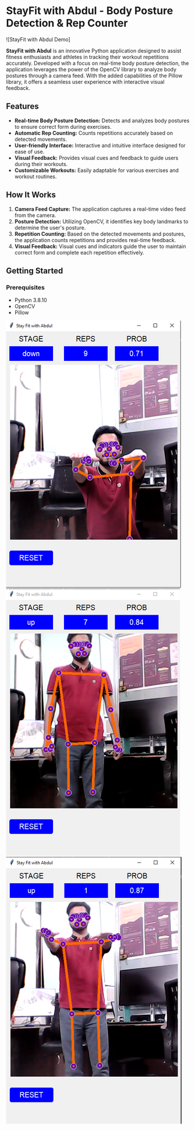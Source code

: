 # StayFit with Abdul - Body Posture Detection & Rep Counter

![StayFit with Abdul Demo]

**StayFit with Abdul** is an innovative Python application designed to assist fitness enthusiasts and athletes in tracking their workout repetitions accurately. Developed with a focus on real-time body posture detection, the application leverages the power of the OpenCV library to analyze body postures through a camera feed. With the added capabilities of the Pillow library, it offers a seamless user experience with interactive visual feedback.

## Features

- **Real-time Body Posture Detection:** Detects and analyzes body postures to ensure correct form during exercises.
- **Automatic Rep Counting:** Counts repetitions accurately based on detected movements.
- **User-friendly Interface:** Interactive and intuitive interface designed for ease of use.
- **Visual Feedback:** Provides visual cues and feedback to guide users during their workouts.
- **Customizable Workouts:** Easily adaptable for various exercises and workout routines.

## How It Works

1. **Camera Feed Capture:** The application captures a real-time video feed from the camera.
2. **Posture Detection:** Utilizing OpenCV, it identifies key body landmarks to determine the user's posture.
3. **Repetition Counting:** Based on the detected movements and postures, the application counts repetitions and provides real-time feedback.
4. **Visual Feedback:** Visual cues and indicators guide the user to maintain correct form and complete each repetition effectively.

## Getting Started

### Prerequisites

- Python 3.8.10
- OpenCV
- Pillow





![1](https://github.com/Abdul-Rehman-Astro/Stayfit/blob/main/Project%20photos/3.png)
![2](https://github.com/Abdul-Rehman-Astro/Stayfit/blob/main/Project%20photos/2.png)
![3](https://github.com/Abdul-Rehman-Astro/Stayfit/blob/main/Project%20photos/4.png)
